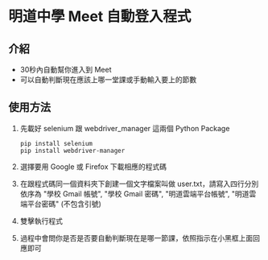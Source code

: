 # 明道中學 Meet 自動登入程式

## 介紹

* 30秒內自動幫你進入到 Meet
* 可以自動判斷現在應該上哪一堂課或手動輸入要上的節數

## 使用方法

1. 先載好 selenium 跟 webdriver_manager 這兩個 Python Package

   ```
   pip install selenium
   pip install webdriver-manager
   ```

2. 選擇要用 Google 或 Firefox 下載相應的程式碼
3. 在跟程式碼同一個資料夾下創建一個文字檔案叫做 user.txt，請寫入四行分別依序為 "學校 Gmail 帳號", "學校 Gmail 密碼", "明道雲端平台帳號", "明道雲端平台密碼" (不包含引號)
4. 雙擊執行程式
5. 過程中會問你是否是否要自動判斷現在是哪一節課，依照指示在小黑框上面回應即可
